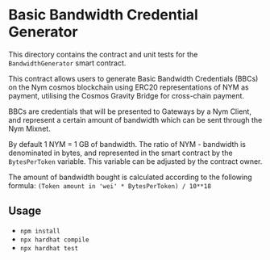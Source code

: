 # Basic Bandwidth Credential Generator 

This directory contains the contract and unit tests for the `BandwidthGenerator` smart contract. 

This contract allows users to generate Basic Bandwidth Credentials (BBCs) on the Nym cosmos blockchain using ERC20 representations of NYM as payment, utilising the Cosmos Gravity Bridge for cross-chain payment. 
         
BBCs are credentials that will be presented to Gateways by a Nym Client, and represent a certain amount of bandwidth which can be sent through the Nym Mixnet. 

By default 1 NYM = 1 GB of bandwidth. The ratio of NYM - bandwidth is denominated in bytes, and represented in the smart contract by the `BytesPerToken` variable. This variable can be adjusted by the contract owner. 
  
The amount of bandwidth bought is calculated according to the following formula: 
`(Token amount in 'wei' * BytesPerToken) / 10**18`

## Usage 
* `npm install`
* `npx hardhat compile`
* `npx hardhat test` 
